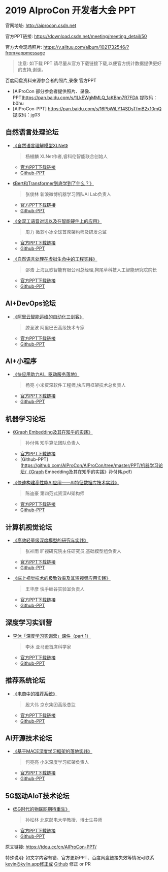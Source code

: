 # 2019 AIproCon 开发者大会 PPT

官网地址: http://aiprocon.csdn.net

官方PPT链接: https://download.csdn.net/meeting/meeting_detail/50

官方大会现场照片: https://v.alltuu.com/album/1021732546/?from=appmessage


> 注意: 如下载 PPT 请尽量从官方下载链接下载,以便官方统计数据提供更好的支持,谢谢。


百度网盘资料来源参会者的照片,录像 官方PPT

- [AIProCon 部分参会者提供照片、录像、PPT]https://pan.baidu.com/s/1LkEWgMMLQ_1aKBhn7R7FDA 
提取码：b0hu
- [AIProCon-PPT] https://pan.baidu.com/s/16PbWiLY14SDsTfmB2x10mQ 
提取码：jg03
 


## 自然语言处理论坛

- [《自然语言理解模型XLNet》](https://download.csdn.net/meeting/speech_preview/763)
	> 杨植麟 XLNet作者,睿科伦智能联合创始人
	- [官方PPT下载链接](https://meet-download.csdn.net/speech/speech_upload_file/2019/09/07/3f3a27b8b9cd57519c5054a701513ceb.pdf)
	- [Github-PPT](https://github.com/AIProCon/AIProCon/tree/master/PPT/5G驱动AIoT技术论坛/《自然语言理解模型XLNet》杨植麟.pdf)

<p />

- [《Bert和Transformer到底学到了什么？》](https://download.csdn.net/meeting/speech_preview/777)
	> 张俊林 新浪微博机器学习团队AI Lab负责人
	- [官方PPT下载链接](https://meet-download.csdn.net/speech/speech_upload_file/2019/09/07/939c2dfebc7a13a1387cae569171f57c.pdf)
	- [Github-PPT](https://github.com/AIProCon/AIProCon/tree/master/PPT/5G驱动AIoT技术论坛/《Bert和Transformer到底学到了什么？》张俊林.pdf)

<p />

- [《全双工语音对话以及在智能硬件上的应用》](https://download.csdn.net/meeting/speech_preview/776)
	> 周力 微软小冰全球首席架构师及研发总监
	- [官方PPT下载链接](https://meet-download.csdn.net/speech/speech_upload_file/2019/09/07/d4da9e3c49fa3cfbba12d9fd0278cb08.pdf)
	- [Github-PPT](https://github.com/AIProCon/AIProCon/tree/master/PPT/5G驱动AIoT技术论坛/《全双工语音对话以及在智能硬件上的应用》周力.pdf)

<p />

- [《自然语言处理在虚拟生命中的工程实践》](https://download.csdn.net/meeting/speech_preview/774)
	> 邵浩 上海瓦歌智能有限公司总经理,狗尾草科技人工智能研究院院长
	- [官方PPT下载链接](https://meet-download.csdn.net/speech/speech_upload_file/2019/09/07/5d46c67f4bfb1e1a5104a38c6000ed1f.pdf)
	- [Github-PPT](https://github.com/AIProCon/AIProCon/tree/master/PPT/5G驱动AIoT技术论坛/《自然语言处理在虚拟生命中的工程实践》邵浩.pdf)


## AI+DevOps论坛

- [《阿里云智能运维的自动化三剑客》](https://download.csdn.net/meeting/speech_preview/772)
	> 滕圣波 阿里巴巴高级技术专家
	- [官方PPT下载链接](https://meet-download.csdn.net/speech/speech_upload_file/2019/09/07/804b702f926a3b5a8dbc528d305d86c7.pdf) 
	- [Github-PPT](https://github.com/AIProCon/AIProCon/tree/master/PPT/AI+DevOps论坛/《阿里云智能运维的自动化三剑客》滕圣波.pdf)


## AI+小程序

- [《快应用助力AI，驱动服务落地》](https://download.csdn.net/meeting/speech_preview/773)
	> 杨亮 小米资深软件工程师,快应用框架技术总负责人
	- [官方PPT下载链接](https://meet-download.csdn.net/speech/speech_upload_file/2019/09/07/ef4f28fd975c48bb54881460a4632053.pdf)
	- [Github-PPT](https://github.com/AIProCon/AIProCon/tree/master/PPT/AI+小程序/《快应用助力AI，驱动服务落地》杨亮.pdf)


## 机器学习论坛

- [《Graph Embedding及其在知乎的实践》](https://download.csdn.net/meeting/speech_preview/775)
	> 孙付伟 知乎算法团队负责人
	- [官方PPT下载链接](https://meet-download.csdn.net/speech/speech_upload_file/2019/09/07/d6c7ac725f82c469ff92a08cb8559fc8.pdf)
	- [Github-PPT](https://github.com/AIProCon/AIProCon/tree/master/PPT/机器学习论坛/《Graph Embedding及其在知乎的实践》孙付伟.pdf)

<p />

- [《快速构建高性能AI应用——AI特征数据库技术实践》](https://download.csdn.net/meeting/speech_preview/770)
	> 陈迪豪 第四范式资深AI架构师
	- [官方PPT下载链接](https://meet-download.csdn.net/speech/speech_upload_file/2019/09/07/58afe9d817183183b7cec3f26644246c.pdf)
	- [Github-PPT](https://github.com/AIProCon/AIProCon/tree/master/PPT/机器学习论坛/《快速构建高性能AI应用——AI特征数据库技术实践》陈迪豪.pdf)


## 计算机视觉论坛

- [《高效轻量级深度模型的研究与实践》](https://download.csdn.net/meeting/speech_preview/771)
	> 张祥雨 旷视研究院主任研究员,基础模型组负责人
	- [官方PPT下载链接](https://meet-download.csdn.net/speech/speech_upload_file/2019/09/07/bffaacc1549fd44216476df6b2939612.pdf)
	- [Github-PPT](https://github.com/AIProCon/AIProCon/tree/master/PPT/计算机视觉论坛/《高效轻量级深度模型的研究与实践》张祥雨.pdf)

<p />

- [《端上视觉技术的极致效率及其短视频应用实践》](https://download.csdn.net/meeting/speech_preview/769)
	> 王华彦 快手硅谷实验室负责人
	- [官方PPT下载链接](https://meet-download.csdn.net/speech/speech_upload_file/2019/09/07/f19a4a62b3d45398125e3407d36edaba.pdf)
	- [Github-PPT](https://github.com/AIProCon/AIProCon/tree/master/PPT/计算机视觉论坛/《端上视觉技术的极致效率及其短视频应用实践》王华彦.pdf)


## 深度学习实训营

- [李沐「​深度学习实训营」课件（part 1）](https://download.csdn.net/meeting/speech_preview/768)
	> 李沐 亚马逊首席科学家
	- [官方PPT下载链接](https://meet-download.csdn.net/speech/speech_upload_file/2019/09/07/e14968f076132d58e7e8f5f7ac621aa2.pdf)
	- [Github-PPT](https://github.com/AIProCon/AIProCon/tree/master/PPT/深度学习实训营/《深度学习实训营(part1)》李沐.pdf)


## 推荐系统论坛

- [《电商中的推荐系统》](https://download.csdn.net/meeting/speech_preview/766)
	> 殷大伟 京东集团高级总监
	- [官方PPT下载链接](https://meet-download.csdn.net/speech/speech_upload_file/2019/09/07/8c13e3e90df235d00b14868cec5a4d63.pdf)
	- [Github-PPT](https://github.com/AIProCon/AIProCon/tree/master/PPT/推荐系统论坛/《电商中的推荐系统》殷大伟.pdf)



## AI开源技术论坛

- [《基于MACE深度学习框架的落地实践》](https://download.csdn.net/meeting/speech_preview/767)
	> 何亮亮 小米深度学习框架负责人
	- [官方PPT下载链接](https://meet-download.csdn.net/speech/speech_upload_file/2019/09/07/2616c992205b4ea30a6a442a9bd8a5ae.pdf)
	- [Github-PPT](https://github.com/AIProCon/AIProCon/tree/master/PPT/AI开源技术论坛/《基于MACE深度学习框架的落地实践》何亮亮.pdf)


## 5G驱动AIoT技术论坛
 
- [《5G时代的物联网期待重生》](https://download.csdn.net/meeting/speech_preview/763)
	> 孙松林 北京邮电大学教授、博士生导师 
	- [官方PPT下载链接](https://meet-download.csdn.net/speech/speech_upload_file/2019/09/07/3f3a27b8b9cd57519c5054a701513ceb.pdf)
	- [Github-PPT](https://github.com/AIProCon/AIProCon/5G驱动AIoT技术论坛/《5G时代的物联网期待重生》.pdf)


原文链接: https://tdou.cc/cn/AIProCon-PPT/

特殊说明: 如文字内容有错、官方更新PPT、百度网盘链接失效等情况可联系 kevin@kylin.app修正或 [Github](https://github.com/AIProCon/AIProCon/tree/master/PPT/README.md) 修正 or PR
